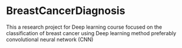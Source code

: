 # BreastCancerDiagnosis

This a research project for Deep learning course focused on the classification of breast cancer using Deep learning method preferably convolutional neural network (CNN)
